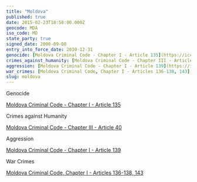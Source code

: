 ```yaml
---
title: "Moldova"
published: true
date: 2015-02-23T18:58:00.000Z
geocode: MDA
iso_code: MD
state_party: true
signed_date: 2000-09-08
entry_into_force_date: 2010-12-31
genocide: [Moldova Criminal Code - Chapter I - Article 135](https://iccdb.hrlc.net/data/doc/188/keyword/46/)
crimes_against_humanity: [Moldova Criminal Code - Chapter III - Article 40](https://iccdb.hrlc.net/data/doc/188/keyword/13/)
aggression: [Moldova Criminal Code - Chapter I - Article 139](https://iccdb.hrlc.net/data/doc/188/keyword/1/)
war_crimes: [Moldova Criminal Code, Chapter I - Articles 136-138, 143](https://iccdb.hrlc.net/data/doc/188/keyword/145/)
slug: moldova
---
```

Genocide

[Moldova Criminal Code - Chapter I - Article 135](https://iccdb.hrlc.net/data/doc/188/keyword/46/)

Crimes against Humanity

[Moldova Criminal Code - Chapter III - Article 40](https://iccdb.hrlc.net/data/doc/188/keyword/13/)

Aggression

[Moldova Criminal Code - Chapter I - Article 139](https://iccdb.hrlc.net/data/doc/188/keyword/1/)

War Crimes

[Moldova Criminal Code, Chapter I - Articles 136-138, 143](https://iccdb.hrlc.net/data/doc/188/keyword/145/)

